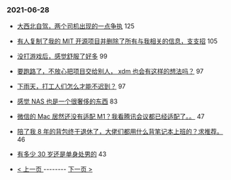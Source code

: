 ### 2021-06-28 
- [大西北自驾，两个司机出现的一点争执](https://www.v2ex.com/t/786124) 125
- [有人复制了我的 MIT 开源项目并删除了所有与我相关的信息，支支招](https://www.v2ex.com/t/786099) 105
- [没打游戏后，感觉舒服了好多](https://www.v2ex.com/t/786173) 99
- [要跑路了，不放心把项目交给别人， xdm 也会有这样的想法吗？](https://www.v2ex.com/t/786146) 97
- [下雨天，打工人们怎么才能不迟到？](https://www.v2ex.com/t/786152) 97
- [感觉 NAS 也是一个很奢侈的东西](https://www.v2ex.com/t/786204) 83
- [微信的 Mac 居然还没有适配 M1？我看腾讯会议都已经适配了。。](https://www.v2ex.com/t/786182) 47
- [陪了我 8 年的背包终于退休了，大佬们都用什么背笔记本上班的？求推荐。](https://www.v2ex.com/t/786246) 46
- [有多少 30 岁还是单身处男的](https://www.v2ex.com/t/786286) 43 

- [ < 上一页 ](https://github.com/able8/v2ex-hot-record/blob/master/2021-06-27.md) -------- [ 下一页 > ](https://github.com/able8/v2ex-hot-record/blob/master/2021-06-29.md)